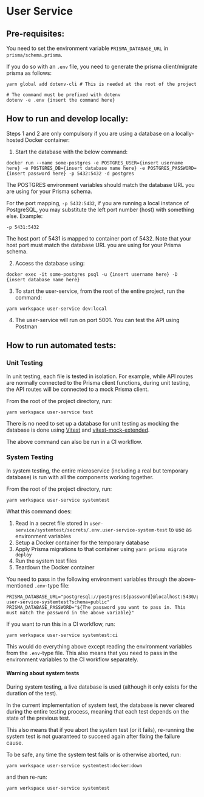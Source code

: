 # User Service

## Pre-requisites:
You need to set the environment variable `PRISMA_DATABASE_URL` in `prisma/schema.prisma`. 

If you do so with an `.env` file, you need to generate the prisma client/migrate prisma as follows:

```
yarn global add dotenv-cli # This is needed at the root of the project

# The command must be prefixed with dotenv
dotenv -e .env {insert the command here}
```

## How to run and develop locally:

Steps 1 and 2 are only compulsory if you are using a database on a locally-hosted Docker container:

1) Start the database with the below command:

```
docker run --name some-postgres -e POSTGRES_USER={insert username here} -e POSTGRES_DB={insert database name here} -e POSTGRES_PASSWORD={insert password here} -p 5432:5432 -d postgres 
```
The POSTGRES environment variables should match the database URL you are using for your Prisma schema.

For the port mapping, `-p 5432:5432`, if you are running a local instance of PostgreSQL, you may substitute the left port number (host) with something else. Example:
```
-p 5431:5432
```
The host port of 5431 is mapped to container port of 5432. Note that your host port must match the database URL you are using for your Prisma schema.

2) Access the database using:

```
docker exec -it some-postgres psql -u {insert username here} -D {insert database name here}
```

3) To start the user-service, from the root of the entire project, run the command:
```
yarn workspace user-service dev:local
```

4) The user-service will run on port 5001. You can test the API using Postman

## How to run automated tests:

### Unit Testing
In unit testing, each file is tested in isolation. 
For example, while API routes are normally connected to the Prisma client functions, during unit testing, the API routes will be connected to a mock Prisma client.

From the root of the project directory, run:
```
yarn workspace user-service test
```

There is no need to set up a database for unit testing as mocking the database is done using [Vitest](https://vitest.dev/) and [vitest-mock-extended](https://www.npmjs.com/package/vitest-mock-extended).

The above command can also be run in a CI workflow.

### System Testing
In system testing, the entire microservice (including a real but temporary database) is run with all the components working together.

From the root of the project directory, run:
```
yarn workspace user-service systemtest
```

What this command does:
1) Read in a secret file stored in `user-service/systemtest/secrets/.env.user-service-system-test` to use as environment variables
2) Setup a Docker container for the temporary database
3) Apply Prisma migrations to that container using `yarn prisma migrate deploy`
4) Run the system test files
5) Teardown the Docker container

You need to pass in the following environment variables through the above-mentioned `.env`-type file:
```
PRISMA_DATABASE_URL="postgresql://postgres:${password}@localhost:5430/peerprepdb-user-service-systemtest?schema=public"
PRISMA_DATABASE_PASSWORD="${The password you want to pass in. This must match the password in the above variable}"
```

If you want to run this in a CI workflow, run:
```
yarn workspace user-service systemtest:ci
```

This would do everything above except reading the environment variables from the `.env`-type file.
This also means that you need to pass in the environment variables to the CI workflow separately.

#### Warning about system tests
During system testing, a live database is used (although it only exists for the duration of the test).

In the current implementation of system test, the database is never cleared during the entire testing process, meaning that each test depends on the state of the previous test.

This also means that if you abort the system test (or it fails), re-running the system test is not guaranteed to succeed again after fixing the failure cause.

To be safe, any time the system test fails or is otherwise aborted, run:
```
yarn workspace user-service systemtest:docker:down
```
and then re-run:
```
yarn workspace user-service systemtest
```

